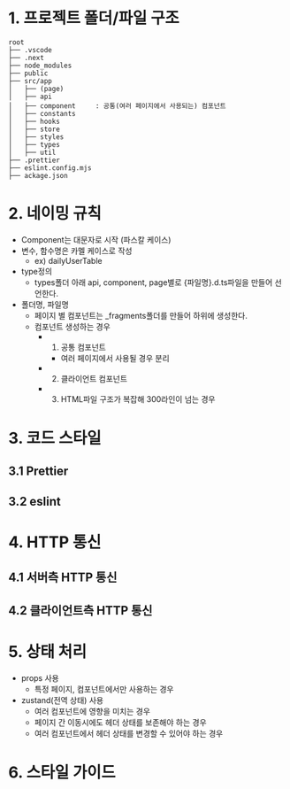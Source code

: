 
# 1. 프로젝트 폴더/파일 구조

```
root
├── .vscode
├── .next
├── node_modules
├── public
├── src/app
│   ├── (page)
│   ├── api
│   ├── component     : 공통(여러 페이지에서 사용되는) 컴포넌트
│   ├── constants
│   ├── hooks
│   ├── store
│   ├── styles
│   ├── types
│   ├── util
├── .prettier
├── eslint.config.mjs
├── ackage.json
```

# 2. 네이밍 규칙

- Component는 대문자로 시작 (파스칼 케이스)
- 변수, 함수명은 카멜 케이스로 작성
  - ex) dailyUserTable
- type정의  
  - types폴더 아래 api, component, page별로 {파일명}.d.ts파일을 만들어 선언한다.
- 폴더명, 파일명
  - 페이지 별 컴포넌트는 _fragments폴더를 만들어 하위에 생성한다.
  - 컴포넌트 생성하는 경우
    - 1. 공통 컴포넌트
      - 여러 페이지에서 사용될 경우 분리
    - 2. 클라이언트 컴포넌트
    - 3. HTML파일 구조가 복잡해 300라인이 넘는 경우

# 3. 코드 스타일

## 3.1 Prettier

## 3.2 eslint

# 4. HTTP 통신

## 4.1 서버측 HTTP 통신

## 4.2 클라이언트측 HTTP 통신

# 5. 상태 처리

- props 사용
  - 특정 페이지, 컴포넌트에서만 사용하는 경우
- zustand(전역 상태) 사용
  - 여러 컴포넌트에 영향을 미치는 경우
  - 페이지 간 이동시에도 헤더 상태를 보존해야 하는 경우
  - 여러 컴포넌트에서 헤더 상태를 변경할 수 있어야 하는 경우

# 6. 스타일 가이드